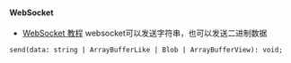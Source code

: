 #### WebSocket
- [WebSocket 教程](http://www.ruanyifeng.com/blog/2017/05/websocket.html)
websocket可以发送字符串，也可以发送二进制数据
```
send(data: string | ArrayBufferLike | Blob | ArrayBufferView): void;
```
